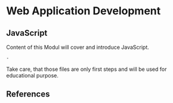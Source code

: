 
# Web Application Development
## JavaScript

Content of this Modul will cover and introduce JavaScript.

	- 

Take care, that those files are only first steps and will be used for educational purpose.

## References
